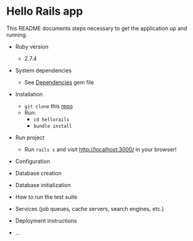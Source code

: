 # Hello Rails app

This README documents steps necessary to get the
application up and running.


* Ruby version
  - 2.7.4

* System dependencies
  - See [Dependencies](./Gemfile) gem file
* Installation 
  - ```git clone``` this [repo](https://github.com/blessedjasonmwanza/hellorails)
  - Run:
    - ```cd hellorails```
    - ```bundle install```
* Run project
  - Run ```rails s``` and visit [http://localhost:3000/](http://localhost:3000/) in your browser!
* Configuration

* Database creation

* Database initialization

* How to run the test suite

* Services (job queues, cache servers, search engines, etc.)

* Deployment instructions

* ...
